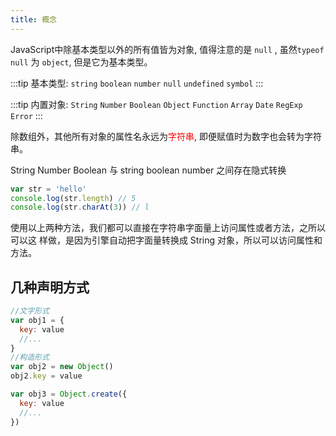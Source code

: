 ```yaml
---
title: 概念
---
```


JavaScript中除基本类型以外的所有值皆为对象, 值得注意的是 <code>null</code> , 虽然<code>typeof null</code> 为 <code>object</code>, 但是它为基本类型。

:::tip
基本类型: <code>string</code> <code>boolean</code> <code>number</code> <code>null</code> <code>undefined</code> <code>symbol</code>
:::

:::tip
内置对象: <code>String</code> <code>Number</code> <code>Boolean</code> <code>Object</code> <code>Function</code> <code>Array</code> <code>Date</code> <code>RegExp</code> <code>Error</code>
:::

除数组外，其他所有对象的属性名永远为<font color='red'>字符串</font>, 即便赋值时为数字也会转为字符串。

String Number Boolean 与 string boolean number 之间存在隐式转换
```javascript
var str = 'hello'
console.log(str.length) // 5
console.log(str.charAt(3)) // l
```
使用以上两种方法，我们都可以直接在字符串字面量上访问属性或者方法，之所以可以这 样做，是因为引擎自动把字面量转换成 String 对象，所以可以访问属性和方法。
## 几种声明方式

```javascript
//文字形式
var obj1 = {
  key: value
  //...
} 
//构造形式
var obj2 = new Object() 
obj2.key = value

var obj3 = Object.create({
  key: value
  //...
}) 

```